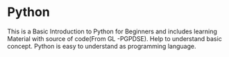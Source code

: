 # Python
This is a Basic Introduction to Python for Beginners and includes learning Material with source of code(From GL -PGPDSE). Help to understand basic concept. Python is easy to understand as programming language.
